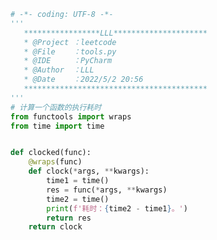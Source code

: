 
<BlogInfo id="1299" title="77.tools" author="白日梦想猿" pv=0 read_times=0 pre_cost_time="0分31秒" category="leetcode" tag_list="['leetcode']" create_time="2022.05.02 20:56:56" update_time="2022.05.02 20:57:27" />

```python
# -*- coding: UTF-8 -*-
'''
   *****************LLL*********************
   * @Project ：leetcode                       
   * @File    ：tools.py                  
   * @IDE     ：PyCharm             
   * @Author  ：LLL                         
   * @Date    ：2022/5/2 20:56             
   *****************************************
'''
# 计算一个函数的执行耗时
from functools import wraps
from time import time


def clocked(func):
    @wraps(func)
    def clock(*args, **kwargs):
        time1 = time()
        res = func(*args, **kwargs)
        time2 = time()
        print(f'耗时：{time2 - time1}。')
        return res
    return clock
```
